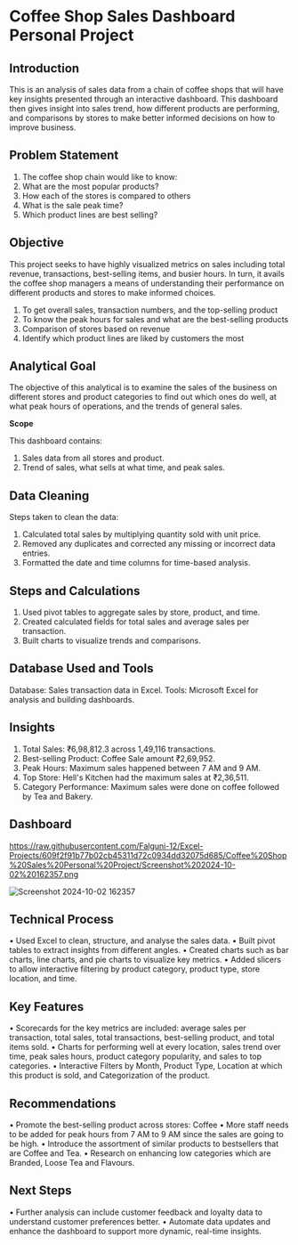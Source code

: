 # __Coffee Shop Sales Dashboard Personal Project__

## __Introduction__ 

This is an analysis of sales data from a chain of coffee shops that will have key insights presented through an interactive dashboard. This dashboard then gives insight into sales trend, how different products are performing, and comparisons by stores to make better informed decisions on how to improve business.

## __Problem Statement__

1. The coffee shop chain would like to know:
2. What are the most popular products?
3. How each of the stores is compared to others
4. What is the sale peak time?
5. Which product lines are best selling?

## __Objective__

This project seeks to have highly visualized metrics on sales including total revenue, transactions, best-selling items, and busier hours. In turn, it avails the coffee shop managers a means of understanding their performance on different products and stores to make informed choices.
1. To get overall sales, transaction numbers, and the top-selling product
2. To know the peak hours for sales and what are the best-selling products
3. Comparison of stores based on revenue
4. Identify which product lines are liked by customers the most

## __Analytical Goal__

The objective of this analytical is to examine the sales of the business on different stores and product categories to find out which ones do well, at what peak hours of operations, and the trends of general sales.

__Scope__

This dashboard contains:
1. Sales data from all stores and product.
2. Trend of sales, what sells at what time, and peak sales.

## __Data Cleaning__

Steps taken to clean the data:
1. Calculated total sales by multiplying quantity sold with unit price.
2. Removed any duplicates and corrected any missing or incorrect data entries.
3. Formatted the date and time columns for time-based analysis.

## __Steps and Calculations__

1. Used pivot tables to aggregate sales by store, product, and time.
2. Created calculated fields for total sales and average sales per transaction.
3. Built charts to visualize trends and comparisons.

## __Database Used and Tools__

Database: Sales transaction data in Excel.
Tools: Microsoft Excel for analysis and building dashboards.

## __Insights__

1. Total Sales: ₹6,98,812.3 across 1,49,116 transactions.
2. Best-selling Product: Coffee Sale amount ₹2,69,952.
3. Peak Hours: Maximum sales happened between 7 AM and 9 AM.
4. Top Store: Hell's Kitchen had the maximum sales at ₹2,36,511.
5. Category Performance: Maximum sales were done on coffee followed by Tea and Bakery.

## __Dashboard__

https://raw.githubusercontent.com/Falguni-12/Excel-Projects/609f2f91b77b02cb45311d72c0934dd32075d685/Coffee%20Shop%20Sales%20Personal%20Project/Screenshot%202024-10-02%20162357.png

![Screenshot 2024-10-02 162357](https://github.com/user-attachments/assets/1c51c5a3-2db5-4c84-b505-aa8654c94de4)

## __Technical Process__

•	Used Excel to clean, structure, and analyse the sales data.
•	Built pivot tables to extract insights from different angles.
•	Created charts such as bar charts, line charts, and pie charts to visualize key metrics.
•	Added slicers to allow interactive filtering by product category, product type, store location, and time.

## __Key Features__

•	Scorecards for the key metrics are included: average sales per transaction, total sales, total transactions, best-selling product, and total items sold.
•	Charts for performing well at every location, sales trend over time, peak sales hours, product category popularity, and sales to top categories.
•	Interactive Filters by Month, Product Type, Location at which this product is sold, and Categorization of the product.

## __Recommendations__

•	Promote the best-selling product across stores: Coffee
•	More staff needs to be added for peak hours from 7 AM to 9 AM since the sales are going to be high.
•	Introduce the assortment of similar products to bestsellers that are Coffee and Tea.
•	Research on enhancing low categories which are Branded, Loose Tea and Flavours.

## __Next Steps__

•	Further analysis can include customer feedback and loyalty data to understand customer preferences better.
• Automate data updates and enhance the dashboard to support more dynamic, real-time insights.

